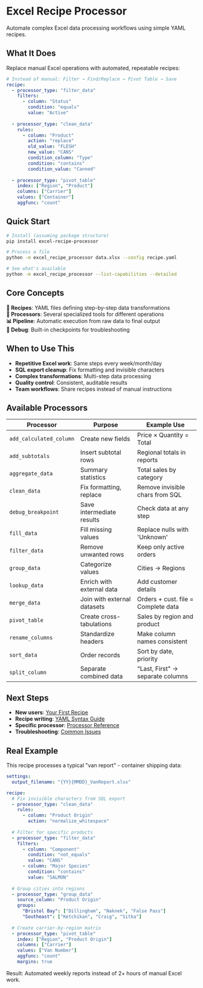 # Excel Recipe Processor

Automate complex Excel data processing workflows using simple YAML recipes.

## What It Does

Replace manual Excel operations with automated, repeatable recipes:

```yaml
# Instead of manual: Filter → Find/Replace → Pivot Table → Save
recipe:
  - processor_type: "filter_data"
    filters:
      - column: "Status" 
        condition: "equals"
        value: "Active"
  
  - processor_type: "clean_data"
    rules:
      - column: "Product"
        action: "replace"
        old_value: "FLESH"
        new_value: "CANS"
        condition_column: "Type"
        condition: "contains" 
        condition_value: "Canned"
  
  - processor_type: "pivot_table"
    index: ["Region", "Product"]
    columns: ["Carrier"]
    values: ["Container"]
    aggfunc: "count"
```

## Quick Start

```bash
# Install (assuming package structure)
pip install excel-recipe-processor

# Process a file
python -m excel_recipe_processor data.xlsx --config recipe.yaml

# See what's available  
python -m excel_recipe_processor --list-capabilities --detailed
```

## Core Concepts

**🧾 Recipes**: YAML files defining step-by-step data transformations  
**🔧 Processors**: Several specialized tools for different operations  
**📊 Pipeline**: Automatic execution from raw data to final output  
**🐛 Debug**: Built-in checkpoints for troubleshooting  

## When to Use This

- **Repetitive Excel work**: Same steps every week/month/day
- **SQL export cleanup**: Fix formatting and invisible characters
- **Complex transformations**: Multi-step data processing 
- **Quality control**: Consistent, auditable results
- **Team workflows**: Share recipes instead of manual instructions

## Available Processors

| Processor               | Purpose                     | Example Use                         |
|-------------------------|-----------------------------|-------------------------------------|
| `add_calculated_column` | Create new fields           | Price × Quantity = Total            |
| `add_subtotals`         | Insert subtotal rows        | Regional totals in reports          |
| `aggregate_data`        | Summary statistics          | Total sales by category             |
| `clean_data`            | Fix formatting, replace     | Remove invisible chars from SQL     |
| `debug_breakpoint`      | Save intermediate results   | Check data at any step              |
| `fill_data`             | Fill missing values         | Replace nulls with 'Unknown'        |
| `filter_data`           | Remove unwanted rows        | Keep only active orders             |
| `group_data`            | Categorize values           | Cities → Regions                    |
| `lookup_data`           | Enrich with external data   | Add customer details                |
| `merge_data`            | Join with external datasets | Orders + cust. file = Complete data |
| `pivot_table`           | Create cross-tabulations    | Sales by region and product         |
| `rename_columns`        | Standardize headers         | Make column names consistent        |
| `sort_data`             | Order records               | Sort by date, priority              |
| `split_column`          | Separate combined data      | "Last, First" → separate columns    |

## Next Steps

- **New users**: [Your First Recipe](getting-started/your-first-recipe.md)
- **Recipe writing**: [YAML Syntax Guide](recipes/yaml-syntax.md)  
- **Specific processor**: [Processor Reference](processors/overview.md)
- **Troubleshooting**: [Common Issues](troubleshooting/common-issues.md)

## Real Example

This recipe processes a typical "van report" - container shipping data:

```yaml
settings:
  output_filename: "{YY}{MMDD}_VanReport.xlsx"

recipe:
  # Fix invisible characters from SQL export
  - processor_type: "clean_data"
    rules:
      - column: "Product Origin"
        action: "normalize_whitespace"
  
  # Filter for specific products  
  - processor_type: "filter_data"
    filters:
      - column: "Component"
        condition: "not_equals"
        value: "CANS"
      - column: "Major Species"
        condition: "contains"
        value: "SALMON"
  
  # Group cities into regions
  - processor_type: "group_data"
    source_column: "Product Origin"
    groups:
      "Bristol Bay": ["Dillingham", "Naknek", "False Pass"]
      "Southeast": ["Ketchikan", "Craig", "Sitka"]
  
  # Create carrier-by-region matrix
  - processor_type: "pivot_table"
    index: ["Region", "Product Origin"]
    columns: ["Carrier"] 
    values: ["Van Number"]
    aggfunc: "count"
    margins: true
```

Result: Automated weekly reports instead of 2+ hours of manual Excel work.
